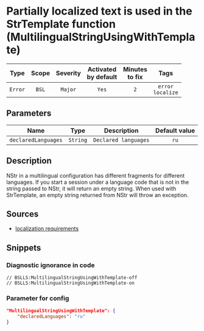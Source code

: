 # Partially localized text is used in the StrTemplate function (MultilingualStringUsingWithTemplate)

|  Type   | Scope | Severity | Activated<br>by default | Minutes<br>to fix |            Tags             |
|:-------:|:-----:|:--------:|:-----------------------------:|:-----------------------:|:---------------------------:|
| `Error` | `BSL` | `Major`  |             `Yes`             |           `2`           | `error`<br>`localize` |

## Parameters


|        Name         |   Type   |     Description      | Default value |
|:-------------------:|:--------:|:--------------------:|:-------------:|
| `declaredLanguages` | `String` | `Declared languages` |     `ru`      |
<!-- Блоки выше заполняются автоматически, не трогать -->
## Description

NStr in a multilingual configuration has different fragments for different languages. If you start a session under a language code that is not in the string passed to NStr, it will return an empty string. When used with StrTemplate, an empty string returned from NStr will throw an exception.

## Sources

- [localization requirements](https://its.1c.ru/db/v8std/content/763/hdoc)

## Snippets

<!-- Блоки ниже заполняются автоматически, не трогать -->
### Diagnostic ignorance in code

```bsl
// BSLLS:MultilingualStringUsingWithTemplate-off
// BSLLS:MultilingualStringUsingWithTemplate-on
```

### Parameter for config

```json
"MultilingualStringUsingWithTemplate": {
    "declaredLanguages": "ru"
}
```
